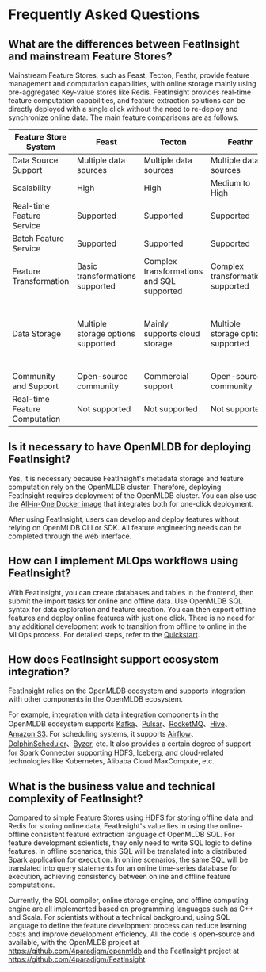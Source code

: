 # Frequently Asked Questions

## What are the differences between FeatInsight and mainstream Feature Stores?

Mainstream Feature Stores, such as Feast, Tecton, Feathr, provide feature management and computation capabilities, with online storage mainly using pre-aggregated Key-value stores like Redis. FeatInsight provides real-time feature computation capabilities, and feature extraction solutions can be directly deployed with a single click without the need to re-deploy and synchronize online data. The main feature comparisons are as follows.

| Feature Store System	    | Feast            	| Tecton	        | Feathr	        | FeatInsight |
| --------------------------| ------------------ | ----------------- | ----------------- | ----------------- |
| Data Source Support	    | Multiple data sources	| Multiple data sources	| Multiple data sources	| Multiple data sources | 
| Scalability       	    | High	                | High	| Medium to High	| High | 
| Real-time Feature Service	| Supported	| Supported	| Supported	| Supported | 
| Batch Feature Service  	| Supported	| Supported	| Supported	| Supported | 
| Feature Transformation	| Basic transformations supported	| Complex transformations and SQL supported	| Complex transformations supported	| Complex transformations and SQL supported | 
| Data Storage	            | Multiple storage options supported	| Mainly supports cloud storage	| Multiple storage options supported	| Built-in high-performance time-series database, supports multiple storage options | 
| Community and Support	    | Open-source community	| Commercial support	| Open-source community	| Open-source community | 
| Real-time Feature Computation	| Not supported	| Not supported	| Not supported	| Supported | 

## Is it necessary to have OpenMLDB for deploying FeatInsight?

Yes, it is necessary because FeatInsight's metadata storage and feature computation rely on the OpenMLDB cluster. Therefore, deploying FeatInsight requires deployment of the OpenMLDB cluster. You can also use the [All-in-One Docker image](./install/docker.md) that integrates both for one-click deployment.

After using FeatInsight, users can develop and deploy features without relying on OpenMLDB CLI or SDK. All feature engineering needs can be completed through the web interface.

## How can I implement MLOps workflows using FeatInsight?

With FeatInsight, you can create databases and tables in the frontend, then submit the import tasks for online and offline data. Use OpenMLDB SQL syntax for data exploration and feature creation. You can then export offline features and deploy online features with just one click. There is no need for any additional development work to transition from offline to online in the MLOps process. For detailed steps, refer to the [Quickstart](./quickstart.md).

## How does FeatInsight support ecosystem integration?

FeatInsight relies on the OpenMLDB ecosystem and supports integration with other components in the OpenMLDB ecosystem.

For example, integration with data integration components in the OpenMLDB ecosystem supports  [Kafka](../../integration/online_datasources/kafka_connector_demo.md)、[Pulsar](../../integration/online_datasources/pulsar_connector_demo.md)、[RocketMQ](../../integration/online_datasources/rocketmq_connector.md)、[Hive](../../integration/offline_data_sources/hive.md)、[Amazon S3](../../integration/offline_data_sources/s3.md). For scheduling systems, it supports [Airflow](../../integration/deploy_integration/airflow_provider_demo.md)、[DolphinScheduler](../../integration/deploy_integration/dolphinscheduler_task_demo.md)、[Byzer](../../integration/deploy_integration/OpenMLDB_Byzer_taxi.md), etc. It also provides a certain degree of support for Spark Connector supporting HDFS, Iceberg, and cloud-related technologies like Kubernetes, Alibaba Cloud MaxCompute, etc.

## What is the business value and technical complexity of FeatInsight?

Compared to simple Feature Stores using HDFS for storing offline data and Redis for storing online data, FeatInsight's value lies in using the online-offline consistent feature extraction language of OpenMLDB SQL. For feature development scientists, they only need to write SQL logic to define features. In offline scenarios, this SQL will be translated into a distributed Spark application for execution. In online scenarios, the same SQL will be translated into query statements for an online time-series database for execution, achieving consistency between online and offline feature computations.

Currently, the SQL compiler, online storage engine, and offline computing engine are all implemented based on programming languages such as C++ and Scala. For scientists without a technical background, using SQL language to define the feature development process can reduce learning costs and improve development efficiency. All the code is open-source and available, with the OpenMLDB project at https://github.com/4paradigm/openmldb and the FeatInsight project at https://github.com/4paradigm/FeatInsight.